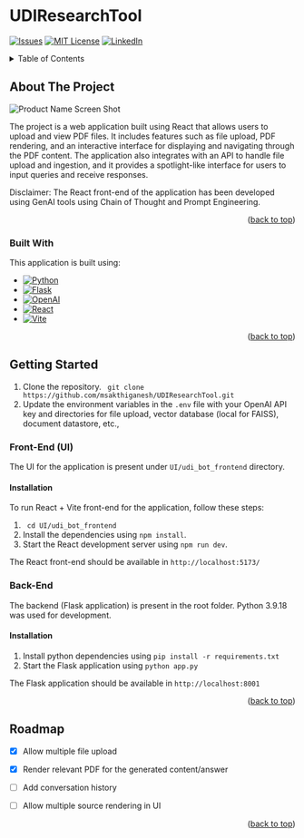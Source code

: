 # UDIResearchTool

<a name="readme-top"></a>

<!-- PROJECT SHIELDS -->
[![Issues][issues-shield]][issues-url]
[![MIT License][license-shield]][license-url]
[![LinkedIn][linkedin-shield]][linkedin-url]


<!-- TABLE OF CONTENTS -->
<details>
  <summary>Table of Contents</summary>
  <ol>
    <li>
      <a href="#about-the-project">About The Project</a>
      <ul>
        <li><a href="#built-with">Built With</a></li>
      </ul>
    </li>
    <li>
      <a href="#getting-started">Getting Started</a>
      <ul>
        <li><a href="#prerequisites">Prerequisites</a></li>
        <li><a href="#installation">Installation</a></li>
      </ul>
    </li>
    <li><a href="#usage">Usage</a></li>
    <li><a href="#roadmap">Roadmap</a></li>
    <li><a href="#contributing">Contributing</a></li>
    <li><a href="#license">License</a></li>
    <li><a href="#contact">Contact</a></li>
    <li><a href="#acknowledgments">Acknowledgments</a></li>
  </ol>
</details>


<!-- ABOUT THE PROJECT -->
## About The Project

![Product Name Screen Shot][product-screenshot]

The project is a web application built using React that allows users to upload and view PDF files. It includes features such as file upload, PDF rendering, and an interactive interface for displaying and navigating through the PDF content. The application also integrates with an API to handle file upload and ingestion, and it provides a spotlight-like interface for users to input queries and receive responses.

Disclaimer: The React front-end of the application has been developed using GenAI tools using Chain of Thought and Prompt Engineering.

<p align="right">(<a href="#readme-top">back to top</a>)</p>

### Built With

This application is built using: 

* [![Python][Python]][Python-url]
* [![Flask][Flask]][Flask-url]
* [![OpenAI][OpenAI]][OpenAI-url]
* [![React][React.js]][React-url]
* [![Vite][Vite]][Vite-url]

<p align="right">(<a href="#readme-top">back to top</a>)</p>


<!-- GETTING STARTED -->
## Getting Started

1. Clone the repository.
``` git clone https://github.com/msakthiganesh/UDIResearchTool.git```
2. Update the environment variables in the ```.env``` file with your OpenAI API key and directories for file upload, vector database (local for FAISS), document datastore, etc.,

### Front-End (UI)

The UI for the application is present under ```UI/udi_bot_frontend``` directory.

#### Installation

To run React + Vite front-end for the application, follow these steps:

1. ``` cd UI/udi_bot_frontend```
2. Install the dependencies using `npm install`.
3. Start the React development server using `npm run dev`.

The React front-end should be available in ```http://localhost:5173/```
### Back-End

The backend (Flask application) is present in the root folder. Python 3.9.18 was used for development.

#### Installation

1. Install python dependencies using ```pip install -r requirements.txt```
2. Start the Flask application using ```python app.py```

The Flask application should be available in ```http://localhost:8001```

<p align="right">(<a href="#readme-top">back to top</a>)</p>


<!-- ROADMAP -->
## Roadmap

- [x] Allow multiple file upload
- [x] Render relevant PDF for the generated content/answer
- [ ] Add conversation history
- [ ] Allow multiple source rendering in UI


<p align="right">(<a href="#readme-top">back to top</a>)</p>



<!-- URLS -->
[issues-shield]: https://img.shields.io/github/issues/msakthiganesh/UDIResearchTool?style=for-the-badge
[issues-url]: https://github.com/msakthiganesh/UDIResearchTool/issues
[license-shield]: https://img.shields.io/github/license/othneildrew/Best-README-Template.svg?style=for-the-badge
[license-url]: https://github.com/msakthiganesh/UDIResearchTool/blob/c9a9d9392ca6182a2614529416c958f2ba1bf75d/LICENSE.txt
[linkedin-shield]: https://img.shields.io/badge/-LinkedIn-black.svg?style=for-the-badge&logo=linkedin&colorB=555
[linkedin-url]: https://www.linkedin.com/in/msakthiganesh/
[product-screenshot]: images/ui.png
[Python]: https://img.shields.io/badge/python-3670A0?style=for-the-badge&logo=python&logoColor=ffdd54
[Python-url]: https://www.python.org/
[Flask]:https://img.shields.io/badge/flask-%23000.svg?style=for-the-badge&logo=flask&logoColor=white
[Flask-url]:https://flask.palletsprojects.com/en/3.0.x/
[OpenAI]: https://img.shields.io/badge/chatGPT-74aa9c?style=for-the-badge&logo=openai&logoColor=white
[OpenAI-url]: https://openai.com/




[React.js]: https://img.shields.io/badge/React-20232A?style=for-the-badge&logo=react&logoColor=61DAFB
[React-url]: https://reactjs.org/
[Vite]:https://img.shields.io/badge/vite-%23646CFF.svg?style=for-the-badge&logo=vite&logoColor=white
[Vite-url]: https://vitejs.dev/




